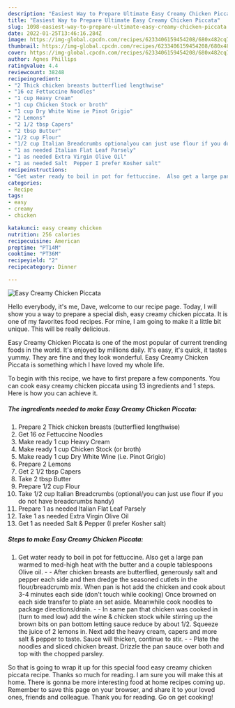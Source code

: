```yaml
---
description: "Easiest Way to Prepare Ultimate Easy Creamy Chicken Piccata"
title: "Easiest Way to Prepare Ultimate Easy Creamy Chicken Piccata"
slug: 1098-easiest-way-to-prepare-ultimate-easy-creamy-chicken-piccata
date: 2022-01-25T13:46:16.284Z
image: https://img-global.cpcdn.com/recipes/6233406159454208/680x482cq70/easy-creamy-chicken-piccata-recipe-main-photo.jpg
thumbnail: https://img-global.cpcdn.com/recipes/6233406159454208/680x482cq70/easy-creamy-chicken-piccata-recipe-main-photo.jpg
cover: https://img-global.cpcdn.com/recipes/6233406159454208/680x482cq70/easy-creamy-chicken-piccata-recipe-main-photo.jpg
author: Agnes Phillips
ratingvalue: 4.4
reviewcount: 38248
recipeingredient:
- "2 Thick chicken breasts butterflied lengthwise"
- "16 oz Fettuccine Noodles"
- "1 cup Heavy Cream"
- "1 cup Chicken Stock or broth"
- "1 cup Dry White Wine ie Pinot Grigio"
- "2 Lemons"
- "2 1/2 tbsp Capers"
- "2 tbsp Butter"
- "1/2 cup Flour"
- "1/2 cup Italian Breadcrumbs optionalyou can just use flour if you do not have breadcrumbs handy"
- "1 as needed Italian Flat Leaf Parsely"
- "1 as needed Extra Virgin Olive Oil"
- "1 as needed Salt  Pepper I prefer Kosher salt"
recipeinstructions:
- "Get water ready to boil in pot for fettuccine.  Also get a large pan warmed to med-high heat with the butter and a couple tablespoons Olive oil.  After chicken breasts are butterflied, generously salt and pepper each side and then dredge the seasoned cutlets in the flour/breadcrumb mix.  When pan is hot add the chicken and cook about 3-4 minutes each side (don&#39;t touch while cooking)   Once browned on each side transfer to plate an set aside.  Meanwhile cook noodles to package directions/drain.  In same pan that chicken was cooked in (turn to med low) add the wine &amp; chicken stock while stirring up the brown bits on pan bottom letting sauce reduce by about 1/2.  Squeeze the juice of 2 lemons in.  Next add the heavy cream, capers and more salt &amp; pepper to taste.  Sauce will thicken, continue to stir.  Plate the noodles and sliced chicken breast.  Drizzle the pan sauce over both and top with the chopped parsley."
categories:
- Recipe
tags:
- easy
- creamy
- chicken

katakunci: easy creamy chicken 
nutrition: 256 calories
recipecuisine: American
preptime: "PT14M"
cooktime: "PT36M"
recipeyield: "2"
recipecategory: Dinner

---
```



![Easy Creamy Chicken Piccata](https://img-global.cpcdn.com/recipes/6233406159454208/680x482cq70/easy-creamy-chicken-piccata-recipe-main-photo.jpg)

Hello everybody, it's me, Dave, welcome to our recipe page. Today, I will show you a way to prepare a special dish, easy creamy chicken piccata. It is one of my favorites food recipes. For mine, I am going to make it a little bit unique. This will be really delicious.

Easy Creamy Chicken Piccata is one of the most popular of current trending foods in the world. It's enjoyed by millions daily. It's easy, it's quick, it tastes yummy. They are fine and they look wonderful. Easy Creamy Chicken Piccata is something which I have loved my whole life.




To begin with this recipe, we have to first prepare a few components. You can cook easy creamy chicken piccata using 13 ingredients and 1 steps. Here is how you can achieve it.

<!--inarticleads1-->

##### The ingredients needed to make Easy Creamy Chicken Piccata:

1. Prepare 2 Thick chicken breasts (butterflied lengthwise)
1. Get 16 oz Fettuccine Noodles
1. Make ready 1 cup Heavy Cream
1. Make ready 1 cup Chicken Stock (or broth)
1. Make ready 1 cup Dry White Wine (i.e. Pinot Grigio)
1. Prepare 2 Lemons
1. Get 2 1/2 tbsp Capers
1. Take 2 tbsp Butter
1. Prepare 1/2 cup Flour
1. Take 1/2 cup Italian Breadcrumbs (optional/you can just use flour if you do not have breadcrumbs handy)
1. Prepare 1 as needed Italian Flat Leaf Parsely
1. Take 1 as needed Extra Virgin Olive Oil
1. Get 1 as needed Salt &amp; Pepper (I prefer Kosher salt)




<!--inarticleads2-->

##### Steps to make Easy Creamy Chicken Piccata:

1. Get water ready to boil in pot for fettuccine.  Also get a large pan warmed to med-high heat with the butter and a couple tablespoons Olive oil. -  - After chicken breasts are butterflied, generously salt and pepper each side and then dredge the seasoned cutlets in the flour/breadcrumb mix.  When pan is hot add the chicken and cook about 3-4 minutes each side (don&#39;t touch while cooking)   Once browned on each side transfer to plate an set aside.  Meanwhile cook noodles to package directions/drain. -  - In same pan that chicken was cooked in (turn to med low) add the wine &amp; chicken stock while stirring up the brown bits on pan bottom letting sauce reduce by about 1/2.  Squeeze the juice of 2 lemons in.  Next add the heavy cream, capers and more salt &amp; pepper to taste.  Sauce will thicken, continue to stir. -  - Plate the noodles and sliced chicken breast.  Drizzle the pan sauce over both and top with the chopped parsley.




So that is going to wrap it up for this special food easy creamy chicken piccata recipe. Thanks so much for reading. I am sure you will make this at home. There is gonna be more interesting food at home recipes coming up. Remember to save this page on your browser, and share it to your loved ones, friends and colleague. Thank you for reading. Go on get cooking!

